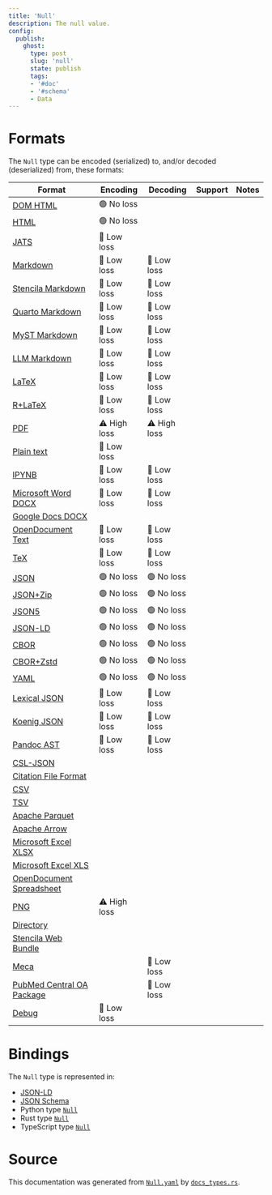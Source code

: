```yaml
---
title: 'Null'
description: The null value.
config:
  publish:
    ghost:
      type: post
      slug: 'null'
      state: publish
      tags:
      - '#doc'
      - '#schema'
      - Data
---
```


# Formats

The `Null` type can be encoded (serialized) to, and/or decoded (deserialized) from, these formats:

| Format                                                                              | Encoding     | Decoding     | Support | Notes |
| ----------------------------------------------------------------------------------- | ------------ | ------------ | ------- | ----- |
| [DOM HTML](https://stencila.ghost.io/docs/reference/formats/dom.html)               | 🟢 No loss    |              |         |
| [HTML](https://stencila.ghost.io/docs/reference/formats/html)                       | 🟢 No loss    |              |         |
| [JATS](https://stencila.ghost.io/docs/reference/formats/jats)                       | 🔷 Low loss   |              |         |
| [Markdown](https://stencila.ghost.io/docs/reference/formats/md)                     | 🔷 Low loss   | 🔷 Low loss   |         |
| [Stencila Markdown](https://stencila.ghost.io/docs/reference/formats/smd)           | 🔷 Low loss   | 🔷 Low loss   |         |
| [Quarto Markdown](https://stencila.ghost.io/docs/reference/formats/qmd)             | 🔷 Low loss   | 🔷 Low loss   |         |
| [MyST Markdown](https://stencila.ghost.io/docs/reference/formats/myst)              | 🔷 Low loss   | 🔷 Low loss   |         |
| [LLM Markdown](https://stencila.ghost.io/docs/reference/formats/llmd)               | 🔷 Low loss   | 🔷 Low loss   |         |
| [LaTeX](https://stencila.ghost.io/docs/reference/formats/latex)                     | 🔷 Low loss   | 🔷 Low loss   |         |
| [R+LaTeX](https://stencila.ghost.io/docs/reference/formats/rnw)                     | 🔷 Low loss   | 🔷 Low loss   |         |
| [PDF](https://stencila.ghost.io/docs/reference/formats/pdf)                         | ⚠️ High loss | ⚠️ High loss |         |
| [Plain text](https://stencila.ghost.io/docs/reference/formats/text)                 | 🔷 Low loss   |              |         |
| [IPYNB](https://stencila.ghost.io/docs/reference/formats/ipynb)                     | 🔷 Low loss   | 🔷 Low loss   |         |
| [Microsoft Word DOCX](https://stencila.ghost.io/docs/reference/formats/docx)        | 🔷 Low loss   | 🔷 Low loss   |         |
| [Google Docs DOCX](https://stencila.ghost.io/docs/reference/formats/gdocx)          |              |              |         |
| [OpenDocument Text](https://stencila.ghost.io/docs/reference/formats/odt)           | 🔷 Low loss   | 🔷 Low loss   |         |
| [TeX](https://stencila.ghost.io/docs/reference/formats/tex)                         | 🔷 Low loss   | 🔷 Low loss   |         |
| [JSON](https://stencila.ghost.io/docs/reference/formats/json)                       | 🟢 No loss    | 🟢 No loss    |         |
| [JSON+Zip](https://stencila.ghost.io/docs/reference/formats/json.zip)               | 🟢 No loss    | 🟢 No loss    |         |
| [JSON5](https://stencila.ghost.io/docs/reference/formats/json5)                     | 🟢 No loss    | 🟢 No loss    |         |
| [JSON-LD](https://stencila.ghost.io/docs/reference/formats/jsonld)                  | 🟢 No loss    | 🟢 No loss    |         |
| [CBOR](https://stencila.ghost.io/docs/reference/formats/cbor)                       | 🟢 No loss    | 🟢 No loss    |         |
| [CBOR+Zstd](https://stencila.ghost.io/docs/reference/formats/cbor.zstd)             | 🟢 No loss    | 🟢 No loss    |         |
| [YAML](https://stencila.ghost.io/docs/reference/formats/yaml)                       | 🟢 No loss    | 🟢 No loss    |         |
| [Lexical JSON](https://stencila.ghost.io/docs/reference/formats/lexical)            | 🔷 Low loss   | 🔷 Low loss   |         |
| [Koenig JSON](https://stencila.ghost.io/docs/reference/formats/koenig)              | 🔷 Low loss   | 🔷 Low loss   |         |
| [Pandoc AST](https://stencila.ghost.io/docs/reference/formats/pandoc)               | 🔷 Low loss   | 🔷 Low loss   |         |
| [CSL-JSON](https://stencila.ghost.io/docs/reference/formats/csl)                    |              |              |         |
| [Citation File Format](https://stencila.ghost.io/docs/reference/formats/cff)        |              |              |         |
| [CSV](https://stencila.ghost.io/docs/reference/formats/csv)                         |              |              |         |
| [TSV](https://stencila.ghost.io/docs/reference/formats/tsv)                         |              |              |         |
| [Apache Parquet](https://stencila.ghost.io/docs/reference/formats/parquet)          |              |              |         |
| [Apache Arrow](https://stencila.ghost.io/docs/reference/formats/arrow)              |              |              |         |
| [Microsoft Excel XLSX](https://stencila.ghost.io/docs/reference/formats/xlsx)       |              |              |         |
| [Microsoft Excel XLS](https://stencila.ghost.io/docs/reference/formats/xls)         |              |              |         |
| [OpenDocument Spreadsheet](https://stencila.ghost.io/docs/reference/formats/ods)    |              |              |         |
| [PNG](https://stencila.ghost.io/docs/reference/formats/png)                         | ⚠️ High loss |              |         |
| [Directory](https://stencila.ghost.io/docs/reference/formats/directory)             |              |              |         |
| [Stencila Web Bundle](https://stencila.ghost.io/docs/reference/formats/swb)         |              |              |         |
| [Meca](https://stencila.ghost.io/docs/reference/formats/meca)                       |              | 🔷 Low loss   |         |
| [PubMed Central OA Package](https://stencila.ghost.io/docs/reference/formats/pmcoa) |              | 🔷 Low loss   |         |
| [Debug](https://stencila.ghost.io/docs/reference/formats/debug)                     | 🔷 Low loss   |              |         |

# Bindings

The `Null` type is represented in:

- [JSON-LD](https://stencila.org/Null.jsonld)
- [JSON Schema](https://stencila.org/Null.schema.json)
- Python type [`Null`](https://github.com/stencila/stencila/blob/main/python/python/stencila/types/null.py)
- Rust type [`Null`](https://github.com/stencila/stencila/blob/main/rust/schema/src/types/null.rs)
- TypeScript type [`Null`](https://github.com/stencila/stencila/blob/main/ts/src/types/Null.ts)

# Source

This documentation was generated from [`Null.yaml`](https://github.com/stencila/stencila/blob/main/schema/Null.yaml) by [`docs_types.rs`](https://github.com/stencila/stencila/blob/main/rust/schema-gen/src/docs_types.rs).
